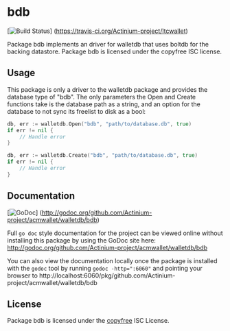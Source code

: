 bdb
===

[![Build Status](https://travis-ci.org/Actinium-project/ltcwallet.png?branch=master)]
(https://travis-ci.org/Actinium-project/ltcwallet)

Package bdb implements an driver for walletdb that uses boltdb for the backing
datastore.  Package bdb is licensed under the copyfree ISC license.

## Usage

This package is only a driver to the walletdb package and provides the database
type of "bdb". The only parameters the Open and Create functions take is the
database path as a string, and an option for the database to not sync its
freelist to disk as a bool:

```Go
db, err := walletdb.Open("bdb", "path/to/database.db", true)
if err != nil {
	// Handle error
}
```

```Go
db, err := walletdb.Create("bdb", "path/to/database.db", true)
if err != nil {
	// Handle error
}
```

## Documentation

[![GoDoc](https://godoc.org/github.com/Actinium-project/acmwallet/walletdb/bdb?status.png)]
(http://godoc.org/github.com/Actinium-project/acmwallet/walletdb/bdb)

Full `go doc` style documentation for the project can be viewed online without
installing this package by using the GoDoc site here:
http://godoc.org/github.com/Actinium-project/acmwallet/walletdb/bdb

You can also view the documentation locally once the package is installed with
the `godoc` tool by running `godoc -http=":6060"` and pointing your browser to
http://localhost:6060/pkg/github.com/Actinium-project/acmwallet/walletdb/bdb

## License

Package bdb is licensed under the [copyfree](http://copyfree.org) ISC
License.
